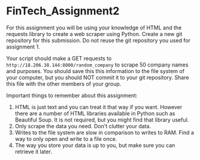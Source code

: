 # FinTech_Assignment2

For this assignment you will be using your knowledge of HTML and the requests library to create a web scraper using Python. Create a new git repository for this submission. Do not reuse the git repository you used for assignment 1.

Your script should make a GET requests to `http://18.206.38.144:8000/random_company` to scrape 50 company names and purposes. You should save this this information to the file system of your computer, but you should NOT commit it to your git repository. Share this file with the other members of your group.

Important things to remember about this assignment:
1. HTML is just text and you can treat it that way if you want. However there are a number of HTML libraries available in Python such as Beautiful Soup. It is not required, but you might find that library useful.
2. Only scrape the data you need. Don't clutter your data.
3. Writes to the file system are slow in comparison to writes to RAM. Find a way to only open and write to a file once.
4. The way you store your data is up to you, but make sure you can retrieve it later.
